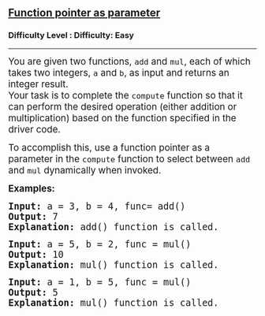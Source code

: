 <h2><a href="https://www.geeksforgeeks.org/problems/function-pointer-as-parameter/1?page=1&difficulty=Easy&status=unsolved,attempted&sortBy=accuracy">Function pointer as parameter</a></h2><h3>Difficulty Level : Difficulty: Easy</h3><hr><div class="problems_problem_content__Xm_eO"><p><span style="font-size: 14pt;">You are given two functions, <code>add</code> and <code>mul</code>, each of which takes two integers, <code>a</code> and <code>b</code>, as input and returns an integer result. <br></span><span style="font-size: 14pt;">Your task is to complete the <code>compute</code> function so that it can perform the desired operation (either addition or multiplication) based on the function specified in the driver code.</span></p>
<p><span style="font-size: 14pt;">To accomplish this, use a function pointer as a parameter in the <code>compute</code> function to select between <code>add</code> and <code>mul</code> dynamically when invoked.</span></p>
<p><span style="font-size: 14pt;"><strong>Examples:</strong></span></p>
<pre><strong><span style="font-size: 14pt;">Input: </span></strong><span style="font-size: 14pt;">a = 3, b = 4, func= add()<br><strong>Output: </strong>7<br><strong>Explanation: </strong>add() function is called. <br></span></pre>
<pre><strong><span style="font-size: 14pt;">Input:</span></strong><span style="font-size: 14pt;"> a = 5, b = 2, func = mul()<br><strong>Output: </strong>10</span><span style="font-size: 14pt;"><br><strong>Explanation: </strong>mul() function is called. </span></pre>
<pre><strong><span style="font-size: 14pt;">Input:</span></strong><span style="font-size: 14pt;"> a = 1, b = 5, func = mul()<br><strong>Output: </strong>5</span><span style="font-size: 14pt;"><br><strong>Explanation: </strong>mul() function is called. </span></pre></div>